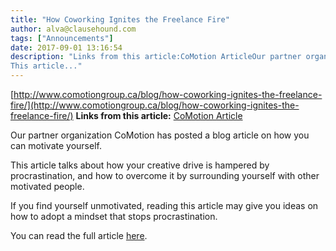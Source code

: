 ```yaml
---
title: "How Coworking Ignites the Freelance Fire"
author: alva@clausehound.com
tags: ["Announcements"]
date: 2017-09-01 13:16:54
description: "Links from this article:CoMotion ArticleOur partner organization CoMotion has posted a blog article on how you can motivate yourself.
This article..."
---
```


[http://www.comotiongroup.ca/blog/how-coworking-ignites-the-freelance-fire/](http://www.comotiongroup.ca/blog/how-coworking-ignites-the-freelance-fire/)
**Links from this article:**
[CoMotion Article](http://www.comotiongroup.ca/blog/how-coworking-ignites-the-freelance-fire/)

Our partner organization CoMotion has posted a blog article on how you can motivate yourself.

This article talks about how your creative drive is hampered by procrastination, and how to overcome it by surrounding yourself with other motivated people.

If you find yourself unmotivated, reading this article may give you ideas on how to adopt a mindset that stops procrastination.

You can read the full article [here](http://www.comotiongroup.ca/blog/how-coworking-ignites-the-freelance-fire/).